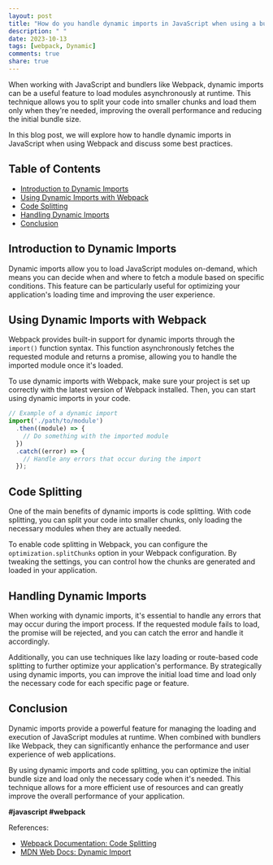 ```yaml
---
layout: post
title: "How do you handle dynamic imports in JavaScript when using a bundler like Webpack?"
description: " "
date: 2023-10-13
tags: [webpack, Dynamic]
comments: true
share: true
---
```


When working with JavaScript and bundlers like Webpack, dynamic imports can be a useful feature to load modules asynchronously at runtime. This technique allows you to split your code into smaller chunks and load them only when they're needed, improving the overall performance and reducing the initial bundle size.

In this blog post, we will explore how to handle dynamic imports in JavaScript when using Webpack and discuss some best practices.

## Table of Contents
- [Introduction to Dynamic Imports](#introduction-to-dynamic-imports)
- [Using Dynamic Imports with Webpack](#using-dynamic-imports-with-webpack)
- [Code Splitting](#code-splitting)
- [Handling Dynamic Imports](#handling-dynamic-imports)
- [Conclusion](#conclusion)

## Introduction to Dynamic Imports

Dynamic imports allow you to load JavaScript modules on-demand, which means you can decide when and where to fetch a module based on specific conditions. This feature can be particularly useful for optimizing your application's loading time and improving the user experience.

## Using Dynamic Imports with Webpack

Webpack provides built-in support for dynamic imports through the `import()` function syntax. This function asynchronously fetches the requested module and returns a promise, allowing you to handle the imported module once it's loaded.

To use dynamic imports with Webpack, make sure your project is set up correctly with the latest version of Webpack installed. Then, you can start using dynamic imports in your code.

```javascript
// Example of a dynamic import
import('./path/to/module')
  .then((module) => {
    // Do something with the imported module
  })
  .catch((error) => {
    // Handle any errors that occur during the import
  });
```

## Code Splitting

One of the main benefits of dynamic imports is code splitting. With code splitting, you can split your code into smaller chunks, only loading the necessary modules when they are actually needed.

To enable code splitting in Webpack, you can configure the `optimization.splitChunks` option in your Webpack configuration. By tweaking the settings, you can control how the chunks are generated and loaded in your application.

## Handling Dynamic Imports

When working with dynamic imports, it's essential to handle any errors that may occur during the import process. If the requested module fails to load, the promise will be rejected, and you can catch the error and handle it accordingly.

Additionally, you can use techniques like lazy loading or route-based code splitting to further optimize your application's performance. By strategically using dynamic imports, you can improve the initial load time and load only the necessary code for each specific page or feature.

## Conclusion

Dynamic imports provide a powerful feature for managing the loading and execution of JavaScript modules at runtime. When combined with bundlers like Webpack, they can significantly enhance the performance and user experience of web applications.

By using dynamic imports and code splitting, you can optimize the initial bundle size and load only the necessary code when it's needed. This technique allows for a more efficient use of resources and can greatly improve the overall performance of your application.

**#javascript #webpack**

References:
- [Webpack Documentation: Code Splitting](https://webpack.js.org/guides/code-splitting/)
- [MDN Web Docs: Dynamic Import](https://developer.mozilla.org/en-US/docs/Web/JavaScript/Reference/Statements/import#Dynamic_Imports)